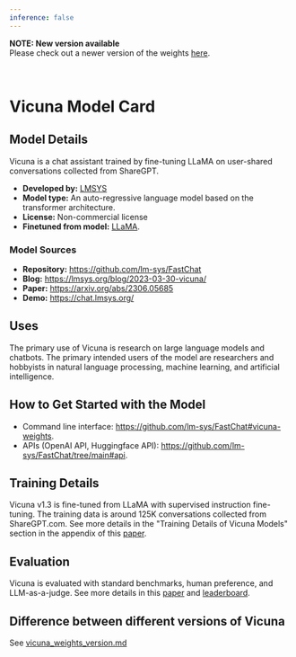 ```yaml
---
inference: false
---
```


**NOTE: New version available**  
Please check out a newer version of the weights [here](https://github.com/lm-sys/FastChat/blob/main/docs/vicuna_weights_version.md).

<br>

# Vicuna Model Card

## Model Details

Vicuna is a chat assistant trained by fine-tuning LLaMA on user-shared conversations collected from ShareGPT.

- **Developed by:** [LMSYS](https://lmsys.org/)
- **Model type:** An auto-regressive language model based on the transformer architecture.
- **License:** Non-commercial license
- **Finetuned from model:** [LLaMA](https://arxiv.org/abs/2302.13971).

### Model Sources

- **Repository:** https://github.com/lm-sys/FastChat
- **Blog:** https://lmsys.org/blog/2023-03-30-vicuna/
- **Paper:** https://arxiv.org/abs/2306.05685
- **Demo:** https://chat.lmsys.org/

## Uses

The primary use of Vicuna is research on large language models and chatbots.
The primary intended users of the model are researchers and hobbyists in natural language processing, machine learning, and artificial intelligence.

## How to Get Started with the Model

- Command line interface: https://github.com/lm-sys/FastChat#vicuna-weights.
- APIs (OpenAI API, Huggingface API): https://github.com/lm-sys/FastChat/tree/main#api.  

## Training Details

Vicuna v1.3 is fine-tuned from LLaMA with supervised instruction fine-tuning.
The training data is around 125K conversations collected from ShareGPT.com.
See more details in the "Training Details of Vicuna Models" section in the appendix of this [paper](https://arxiv.org/pdf/2306.05685.pdf).

## Evaluation

Vicuna is evaluated with standard benchmarks, human preference, and LLM-as-a-judge. See more details in this [paper](https://arxiv.org/pdf/2306.05685.pdf) and [leaderboard](https://huggingface.co/spaces/lmsys/chatbot-arena-leaderboard).

## Difference between different versions of Vicuna
See [vicuna_weights_version.md](https://github.com/lm-sys/FastChat/blob/main/docs/vicuna_weights_version.md)